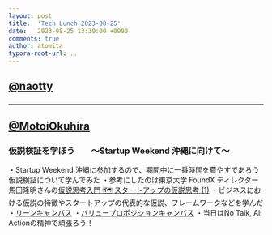 ```yaml
---
layout: post
title:  'Tech Lunch 2023-08-25'
date:   2023-08-25 13:30:00 +0900
comments: true
author: atomita
typora-root-url: ..
---
```


## [@naotty](https://github.com/naotty)
###  


---

## [@MotoiOkuhira](https://github.com/MotoiOkuhira)
### 仮説検証を学ぼう　　〜Startup Weekend 沖縄に向けて〜
・Startup Weekend 沖縄に参加するので、期間中に一番時間を費やすであろう仮説検証について学んでみた
・参考にしたのは東京大学 FoundX ディレクター馬田隆明さんの[仮説思考入門 🗺 スタートアップの仮説思考 (1)](https://review.foundx.jp/entry/hypothesis-slide-1)
・ビジネスにおける仮説の特徴やスタートアップの代表的な仮説、フレームワークなどを学んだ
・[リーンキャンバス](https://www.utokyo-ipc.co.jp/column/lean-canvas/#:~:text=%E3%83%AA%E3%83%BC%E3%83%B3%E3%82%AD%E3%83%A3%E3%83%B3%E3%83%90%E3%82%B9%E3%81%A8%E3%81%AF%E3%80%81%E3%82%B9%E3%82%BF%E3%83%BC%E3%83%88%E3%82%A2%E3%83%83%E3%83%97,%E3%81%AB%E8%A8%AD%E8%A8%88%E3%81%95%E3%82%8C%E3%81%A6%E3%81%84%E3%81%BE%E3%81%99%E3%80%82)
・[バリュープロポジションキャンバス](https://www.profuture.co.jp/mk/column/7431)
・当日はNo Talk, All Actionの精神で頑張ろう！
